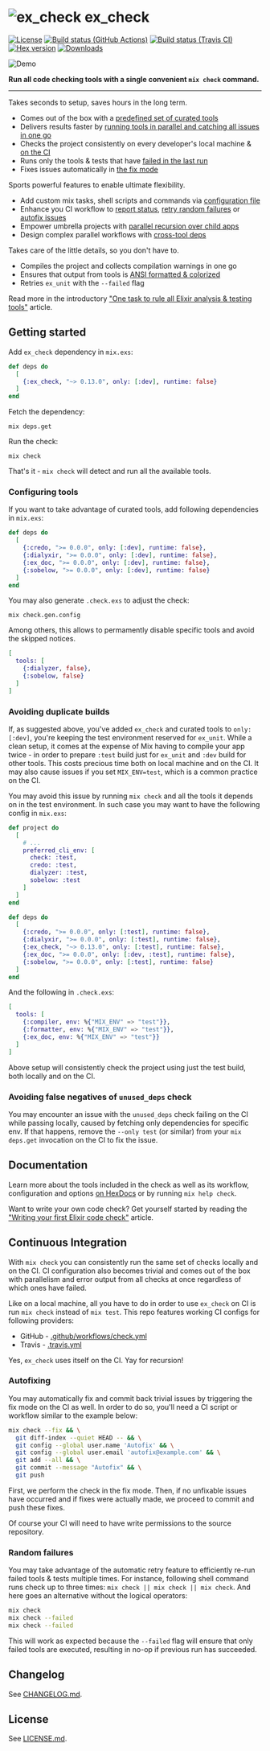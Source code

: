 # ![ex_check](https://raw.githubusercontent.com/karolsluszniak/ex_check/master/logo.svg) ex_check

[![License](https://img.shields.io/github/license/karolsluszniak/ex_check.svg)](https://github.com/karolsluszniak/ex_check/blob/master/LICENSE.md)
[![Build status (GitHub Actions)](https://img.shields.io/github/workflow/status/karolsluszniak/ex_check/check/master?logo=github)](https://github.com/karolsluszniak/ex_check/actions)
[![Build status (Travis CI)](https://img.shields.io/travis/karolsluszniak/ex_check/master.svg?logo=travis)](https://travis-ci.org/karolsluszniak/ex_check)
[![Hex version](https://img.shields.io/hexpm/v/ex_check.svg)](https://hex.pm/packages/ex_check)
[![Downloads](https://img.shields.io/hexpm/dt/ex_check.svg)](https://hex.pm/packages/ex_check)

![Demo](https://raw.githubusercontent.com/karolsluszniak/ex_check/master/demo-67x16.svg)

**Run all code checking tools with a single convenient `mix check` command.**

---

Takes seconds to setup, saves hours in the long term.
- Comes out of the box with a [predefined set of curated tools](https://hexdocs.pm/ex_check/Mix.Tasks.Check.html#module-tools)
- Delivers results faster by [running tools in parallel and catching all issues in one go](https://hexdocs.pm/ex_check/Mix.Tasks.Check.html#module-workflow)
- Checks the project consistently on every developer's local machine & [on the CI](https://github.com/karolsluszniak/ex_check#continuous-integration)
- Runs only the tools & tests that have [failed in the last run](https://hexdocs.pm/ex_check/Mix.Tasks.Check.html#module-retrying-failed-tools)
- Fixes issues automatically in [the fix mode](https://hexdocs.pm/ex_check/Mix.Tasks.Check.html#module-fix-mode)

Sports powerful features to enable ultimate flexibility.
- Add custom mix tasks, shell scripts and commands via [configuration file](https://hexdocs.pm/ex_check/Mix.Tasks.Check.html#module-configuration-file)
- Enhance you CI workflow to [report status](https://hexdocs.pm/ex_check/Mix.Tasks.Check.html#module-manifest-file), [retry random failures](#random-failures) or [autofix issues](#autofixing)
- Empower umbrella projects with [parallel recursion over child apps](https://hexdocs.pm/ex_check/Mix.Tasks.Check.html#module-umbrella-projects)
- Design complex parallel workflows with [cross-tool deps](https://hexdocs.pm/ex_check/Mix.Tasks.Check.html#module-cross-tool-dependencies)

Takes care of the little details, so you don't have to.
- Compiles the project and collects compilation warnings in one go
- Ensures that output from tools is [ANSI formatted & colorized](https://hexdocs.pm/ex_check/Mix.Tasks.Check.html#module-tool-processes-and-ansi-formatting)
- Retries `ex_unit` with the `--failed` flag

Read more in the introductory ["One task to rule all Elixir analysis & testing
tools"](http://cloudless.studio/articles/49-one-task-to-rule-all-elixir-analysis-testing-tools)
article.

## Getting started

Add `ex_check` dependency in `mix.exs`:

```elixir
def deps do
  [
    {:ex_check, "~> 0.13.0", only: [:dev], runtime: false}
  ]
end
```

Fetch the dependency:

```
mix deps.get
```

Run the check:

```
mix check
```

That's it - `mix check` will detect and run all the available tools.

### Configuring tools

If you want to take advantage of curated tools, add following dependencies in `mix.exs`:

```elixir
def deps do
  [
    {:credo, ">= 0.0.0", only: [:dev], runtime: false},
    {:dialyxir, ">= 0.0.0", only: [:dev], runtime: false},
    {:ex_doc, ">= 0.0.0", only: [:dev], runtime: false},
    {:sobelow, ">= 0.0.0", only: [:dev], runtime: false}
  ]
end
```

You may also generate `.check.exs` to adjust the check:

```
mix check.gen.config
```

Among others, this allows to permamently disable specific tools and avoid the skipped notices.

```elixir
[
  tools: [
    {:dialyzer, false},
    {:sobelow, false}
  ]
]
```

### Avoiding duplicate builds

If, as suggested above, you've added `ex_check` and curated tools to `only: [:dev]`, you're keeping the test environment reserved for `ex_unit`. While a clean setup, it comes at the expense of Mix having to compile your app twice - in order to prepare `:test` build just for `ex_unit` and `:dev` build for other tools. This costs precious time both on local machine and on the CI. It may also cause issues if you set `MIX_ENV=test`, which is a common practice on the CI.

You may avoid this issue by running `mix check` and all the tools it depends on in the test environment. In such case you may want to have the following config in `mix.exs`:

```elixir
def project do
  [
    # ...
    preferred_cli_env: [
      check: :test,
      credo: :test,
      dialyzer: :test,
      sobelow: :test
    ]
  ]
end

def deps do
  [
    {:credo, ">= 0.0.0", only: [:test], runtime: false},
    {:dialyxir, ">= 0.0.0", only: [:test], runtime: false},
    {:ex_check, "~> 0.13.0", only: [:test], runtime: false},
    {:ex_doc, ">= 0.0.0", only: [:dev, :test], runtime: false},
    {:sobelow, ">= 0.0.0", only: [:test], runtime: false}
  ]
end
```

And the following in `.check.exs`:

```elixir
[
  tools: [
    {:compiler, env: %{"MIX_ENV" => "test"}},
    {:formatter, env: %{"MIX_ENV" => "test"}},
    {:ex_doc, env: %{"MIX_ENV" => "test"}}
  ]
]
```

Above setup will consistently check the project using just the test build, both locally and on the CI.

### Avoiding false negatives of `unused_deps` check

You may encounter an issue with the `unused_deps` check failing on the CI while passing locally, caused by fetching only dependencies for specific env. If that happens, remove the `--only test` (or similar) from your `mix deps.get` invocation on the CI to fix the issue.

## Documentation

Learn more about the tools included in the check as well as its workflow, configuration and options
[on HexDocs](https://hexdocs.pm/ex_check/Mix.Tasks.Check.html) or by running `mix help check`.

Want to write your own code check? Get yourself started by reading the ["Writing your first Elixir
code check"](http://cloudless.studio/articles/50-writing-your-first-elixir-code-check) article.

## Continuous Integration

With `mix check` you can consistently run the same set of checks locally and on the CI. CI
configuration also becomes trivial and comes out of the box with parallelism and error output from
all checks at once regardless of which ones have failed.

Like on a local machine, all you have to do in order to use `ex_check` on CI is run `mix check`
instead of `mix test`. This repo features working CI configs for following providers:

- GitHub - [.github/workflows/check.yml](https://github.com/karolsluszniak/ex_check/blob/master/.github/workflows/check.yml)
- Travis - [.travis.yml](https://github.com/karolsluszniak/ex_check/blob/master/.travis.yml)

Yes, `ex_check` uses itself on the CI. Yay for recursion!

### Autofixing

You may automatically fix and commit back trivial issues by triggering the fix mode on the CI as
well. In order to do so, you'll need a CI script or workflow similar to the example below:

```bash
mix check --fix && \
  git diff-index --quiet HEAD -- && \
  git config --global user.name 'Autofix' && \
  git config --global user.email 'autofix@example.com' && \
  git add --all && \
  git commit --message "Autofix" && \
  git push
```

First, we perform the check in the fix mode. Then, if no unfixable issues have occurred and if fixes
were actually made, we proceed to commit and push these fixes.

Of course your CI will need to have write permissions to the source repository.

### Random failures

You may take advantage of the automatic retry feature to efficiently re-run failed tools & tests
multiple times. For instance, following shell command runs check up to three times: `mix check ||
mix check || mix check`. And here goes an alternative without the logical operators:

```bash
mix check
mix check --failed
mix check --failed
```

This will work as expected because the `--failed` flag will ensure that only failed tools are
executed, resulting in no-op if previous run has succeeded.

## Changelog

See [CHANGELOG.md](https://github.com/karolsluszniak/ex_check/blob/master/CHANGELOG.md).

## License

See [LICENSE.md](https://github.com/karolsluszniak/ex_check/blob/master/LICENSE.md).
